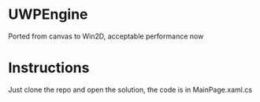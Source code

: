 # UWPEngine
Ported from canvas to Win2D, acceptable performance now

# Instructions
Just clone the repo and open the solution, the code is in MainPage.xaml.cs
